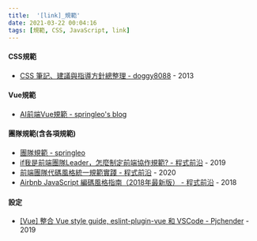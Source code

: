 ```yaml
---
title:  '[link]_規範'
date: 2021-03-22 00:04:16
tags: [規範, CSS, JavaScript, link]
---
```


#### CSS規範
  - [CSS 筆記、建議與指導方針總整理 - doggy8088](https://github.com/doggy8088/CSS-Guidelines) - 2013

<!-- more -->

#### Vue規範
  - [AI前端Vue規範 - springleo's blog](https://lq782655835.github.io/blogs/team-standard/1.standard-ai-vue.html)
#### 團隊規範(含各項規範)
  - [團隊規範 - springleo](https://lq782655835.github.io/blogs/team-standard/0.standard-ai-summary.html)
  - [if我是前端團隊Leader，怎麼制定前端協作規範? - 程式前沿](https://codertw.com/%E7%A8%8B%E5%BC%8F%E8%AA%9E%E8%A8%80/642504/) - 2019
  - [前端團隊代碼風格統一規範實踐 - 程式前沿](https://codertw.com/%E7%A8%8B%E5%BC%8F%E8%AA%9E%E8%A8%80/738497/) - 2020
  - [Airbnb JavaScript 編碼風格指南（2018年最新版） - 程式前沿](https://codertw.com/%E5%89%8D%E7%AB%AF%E9%96%8B%E7%99%BC/29402/) - 2018

#### 設定
  - [[Vue] 整合 Vue style guide, eslint-plugin-vue 和 VSCode - Pjchender](https://pjchender.blogspot.com/2019/07/vue-vue-style-guide-eslint-plugin-vue.html?m=1) - 2019